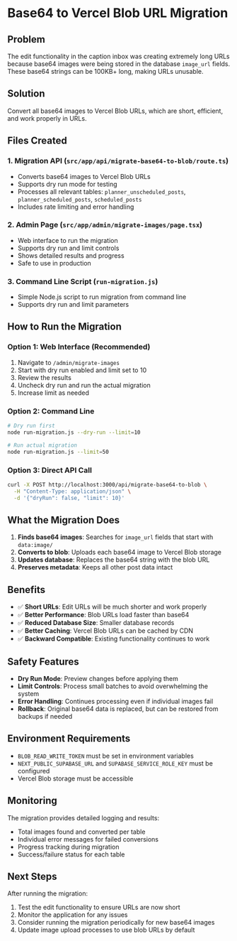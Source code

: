 # Base64 to Vercel Blob URL Migration

## Problem
The edit functionality in the caption inbox was creating extremely long URLs because base64 images were being stored in the database `image_url` fields. These base64 strings can be 100KB+ long, making URLs unusable.

## Solution
Convert all base64 images to Vercel Blob URLs, which are short, efficient, and work properly in URLs.

## Files Created

### 1. Migration API (`src/app/api/migrate-base64-to-blob/route.ts`)
- Converts base64 images to Vercel Blob URLs
- Supports dry run mode for testing
- Processes all relevant tables: `planner_unscheduled_posts`, `planner_scheduled_posts`, `scheduled_posts`
- Includes rate limiting and error handling

### 2. Admin Page (`src/app/admin/migrate-images/page.tsx`)
- Web interface to run the migration
- Supports dry run and limit controls
- Shows detailed results and progress
- Safe to use in production

### 3. Command Line Script (`run-migration.js`)
- Simple Node.js script to run migration from command line
- Supports dry run and limit parameters

## How to Run the Migration

### Option 1: Web Interface (Recommended)
1. Navigate to `/admin/migrate-images`
2. Start with dry run enabled and limit set to 10
3. Review the results
4. Uncheck dry run and run the actual migration
5. Increase limit as needed

### Option 2: Command Line
```bash
# Dry run first
node run-migration.js --dry-run --limit=10

# Run actual migration
node run-migration.js --limit=50
```

### Option 3: Direct API Call
```bash
curl -X POST http://localhost:3000/api/migrate-base64-to-blob \
  -H "Content-Type: application/json" \
  -d '{"dryRun": false, "limit": 10}'
```

## What the Migration Does

1. **Finds base64 images**: Searches for `image_url` fields that start with `data:image/`
2. **Converts to blob**: Uploads each base64 image to Vercel Blob storage
3. **Updates database**: Replaces the base64 string with the blob URL
4. **Preserves metadata**: Keeps all other post data intact

## Benefits

- ✅ **Short URLs**: Edit URLs will be much shorter and work properly
- ✅ **Better Performance**: Blob URLs load faster than base64
- ✅ **Reduced Database Size**: Smaller database records
- ✅ **Better Caching**: Vercel Blob URLs can be cached by CDN
- ✅ **Backward Compatible**: Existing functionality continues to work

## Safety Features

- **Dry Run Mode**: Preview changes before applying them
- **Limit Controls**: Process small batches to avoid overwhelming the system
- **Error Handling**: Continues processing even if individual images fail
- **Rollback**: Original base64 data is replaced, but can be restored from backups if needed

## Environment Requirements

- `BLOB_READ_WRITE_TOKEN` must be set in environment variables
- `NEXT_PUBLIC_SUPABASE_URL` and `SUPABASE_SERVICE_ROLE_KEY` must be configured
- Vercel Blob storage must be accessible

## Monitoring

The migration provides detailed logging and results:
- Total images found and converted per table
- Individual error messages for failed conversions
- Progress tracking during migration
- Success/failure status for each table

## Next Steps

After running the migration:
1. Test the edit functionality to ensure URLs are now short
2. Monitor the application for any issues
3. Consider running the migration periodically for new base64 images
4. Update image upload processes to use blob URLs by default
